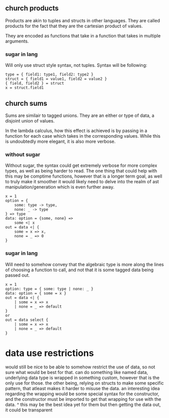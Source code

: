 ## church products

Products are akin to tuples and structs in other languages.
They are called products for the fact that they are the cartesian product of values.

They are encoded as functions that take in a function that takes in multiple arguments.

### sugar in lang

Will only use struct style syntax, not tuples.
Syntax will be following:

```
type = { field1: type1, field2: type2 }
struct = { field1 = value1, field2 = value2 }
{ field, field2 } = struct
x = struct.field1
```

## church sums

Sums are similair to tagged unions.
They are an either or type of data, a disjoint union of values.

In the lambda calculus, how this effect is achieved is by passing in a function for each case which takes in the corresponding values.
While this is undoubtedly more elegant, it is also more verbose.

### without sugar

Without sugar, the syntax could get extremely verbose for more complex types, as well as being harder to read.
The one thing that could help with this may be comptime functions, however that is a longer term goal,
as well to truly make it smoother it would likely need to delve into the realm of ast manipulation/generation which is even further away.

```
x = 1
option = { 
    some: type -> type, 
    none: _ -> type 
} => type
data: option = {some, none} =>
    some <| x
out = data <| { 
    some = x => x, 
    none = _ => 0 
}
```

### sugar in lang

Will need to somehow convey that the algebraic type is more along the lines of choosing a function to call,
and not that it is some tagged data being passed out.

```
x = 1
option: type = { some: type | none: _ }
data: option = { some = x }
out = data <| { 
    | some = x => x 
    | none = _ => default
}
or
out = data select { 
    | some = x => x 
    | none = _ => default
}
```

# data use restrictions

would still be nice to be able to somehow restrict the use of data, so not sure what would be best for that.
can do something like named data, underlying data type is wrapped in something custom, however that is the only use for those. 
the other being, relying on structs to make some specific pattern, that atleast makes it harder to misuse the data.
an interesting idea regarding the wrapping would be some special syntax for the constructor, and the constructor must be imported to get that wrapping for use with the data.
^ this may be the best idea yet for them
but then getting the data out, it could be transparent

